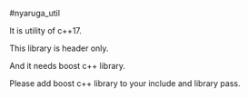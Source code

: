 #nyaruga_util

It is utility of c++17.

This library is header only.

And it needs boost c++ library.

Please add boost c++ library to your include and library pass.

